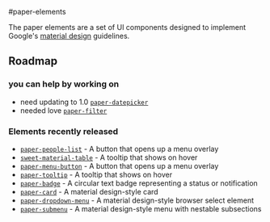 #paper-elements

The paper elements are a set of UI components designed to implement Google's [material design](http://www.google.com/design/spec/material-design/introduction.html) guidelines.

## Roadmap

### you can help by working on

* need updating to 1.0 [`paper-datepicker`](https://github.com/HackITtoday/paper-datepicker)
* needed love [`paper-filter`](https://github.com/HackITtoday/paper-filter)

### Elements recently released

* [`paper-people-list`](https://github.com/prateekjadhwani/paper-people-list) - A button that opens up a menu overlay
* [`sweet-material-table`](https://github.com/pdelanauze/sweet-material-table) - A tooltip that shows on hover
* [`paper-menu-button`](https://github.com/polymerelements/paper-menu-button) - A button that opens up a menu overlay
* [`paper-tooltip`](https://github.com/polymerelements/paper-tooltip) - A tooltip that shows on hover
* [`paper-badge`](https://github.com/polymerelements/paper-badge) - A circular text badge representing a status or notification
* [`paper-card`](https://github.com/polymerelements/paper-card) - A material design-style card
* [`paper-dropdown-menu`](https://github.com/polymerelements/paper-dropdown-menu) - A material design-style browser select element
* [`paper-submenu`](https://github.com/polymerelements/paper-menu) - A material design-style menu with nestable subsections 
